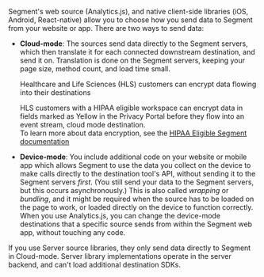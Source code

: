 Segment's web source (Analytics.js), and native client-side libraries (iOS, Android, React-native) allow you to choose how you send data to Segment from your website or app. There are two ways to send data:

- **Cloud-mode**: The sources send data directly to the Segment servers, which then translate it for each connected downstream destination, and send it on. Translation is done on the Segment servers, keeping your page size, method count, and load time small.

  <div class="premonition info">
    <div class="fa fa-info-circle"></div>
    <div class="content">
      <p class="header">Healthcare and Life Sciences (HLS) customers can encrypt data flowing into their destinations</p>
      <p> HLS customers with a HIPAA eligible workspace can encrypt data in fields marked as Yellow in the Privacy Portal before they flow into an event stream, cloud mode destination.
      <br>To learn more about data encryption, see the <a href="/docs/privacy/hipaa-eligible-segment/#data-encryption">HIPAA Eligible Segment documentation</a></p>
    </div>
  </div>

- **Device-mode**: You include additional code on your website or mobile app which allows Segment to use the data you collect on the device to make calls directly to the destination tool's API, without sending it to the Segment servers _first_. (You still send your data to the Segment servers, but this occurs asynchronously.) This is also called *wrapping* or *bundling*, and it might be required when the source has to be loaded on the page to work, or loaded directly on the device to function correctly. When you use Analytics.js, you can change the device-mode destinations that a specific source sends from within the Segment web app, without touching any code.


<div class="premonition info">
  <div class="fa fa-info-circle"></div>
  <div class="content">
    <p class="header"></p>
    <p>If you use Server source libraries, they only send data directly to Segment in Cloud-mode. Server library implementations operate in the server backend, and can't load additional destination SDKs.</p>
  </div>
</div>
